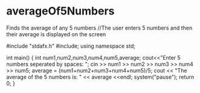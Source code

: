 # averageOf5Numbers
Finds the average of any 5 numbers
//The user enters 5 numbers and then their average is displayed on the screen

#include "stdafx.h"
#include<iostream>;
  using namespace std;
  
  int main()
  {
    int num1,num2,num3,num4,num5,average;
    cout<<"Enter 5 numbers seperated by spaces: ";
    cin >> num1 >> num2 >> num3 >> num4 >> num5;
    average = (num1+num2+num3+num4+num5)/5;
    cout << "The average of the 5 numbers is: " << average <<endl;
    system("pause");
    return 0;
   }
